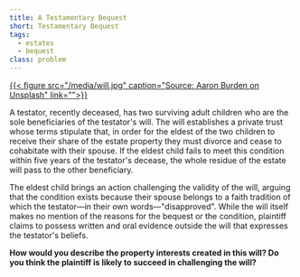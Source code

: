 ```yaml
---
title: A Testamentary Bequest
short: Testamentary Bequest
tags:
  - estates
  - bequest
class: problem
---
```


<a href="https://unsplash.com/photos/y02jEX_B0O0">{{< figure src="/media/will.jpg" caption="Source: Aaron Burden on Unsplash" link="">}}</a>

A testator, recently deceased, has two surviving adult children who are the sole beneficiaries of the testator's will. The will establishes a private trust whose terms stipulate that, in order for the eldest of the two children to receive their share of the estate property they must divorce and cease to cohabitate with their spouse. If the eldest child fails to meet this condition within five years of the testator's decease, the whole residue of the estate will pass to the other beneficiary. 

The eldest child brings an action challenging the validity of the will, arguing that the condition exists because their spouse belongs to a faith tradition of which the testator—in their own words—"disapproved". While the will itself makes no mention of the reasons for the bequest or the condition, plaintiff claims to possess written and oral evidence outside the will that expresses the testator's beliefs.

**How would you describe the property interests created in this will? Do you think the plaintiff is likely to succeed in challenging the will?**


